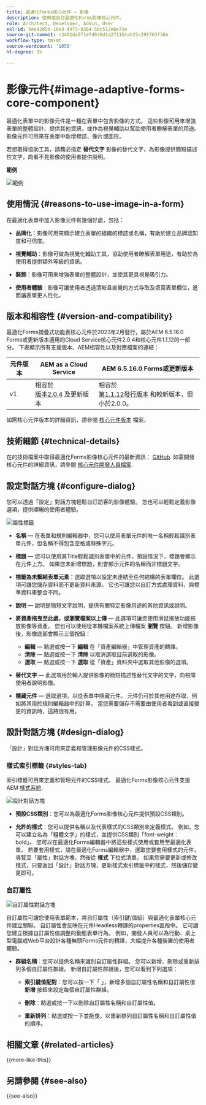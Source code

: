 ```yaml
---
title: 最適化Forms核心元件 — 影像
description: 使用或自訂最適化Forms影像核心元件。
role: Architect, Developer, Admin, User
exl-id: 9ee42d5d-16e3-4973-8364-5bc512ebe72e
source-git-commit: c3401da271efd930d1a2711bcab25c29f763f38e
workflow-type: tm+mt
source-wordcount: '1058'
ht-degree: 1%

---
```


# 影像元件{#image-adaptive-forms-core-component}

最適化表單中的影像元件是一種在表單中包含影像的方式。 這些影像可用來增強表單的整體設計、提供其他資訊，或作為視覺輔助以幫助使用者瞭解表單的用途。 影像元件可用來在表單中新增標誌、像片或圖形。

若想取得協助工具，請務必指定 **替代文字** 影像的替代文字，為影像提供簡短描述性文字，向看不見影像的使用者提供說明。

**範例**

![範例](/help/adaptive-forms/assets/image.png)


## 使用情況 {#reasons-to-use-image-in-a-form}

在最適化表單中加入影像元件有幾個好處，包括：

- **品牌化**：影像可用來顯示建立表單的組織的標誌或名稱，有助於建立品牌認知度和可信度。

- **視覺輔助**：影像可做為視覺化輔助工具，協助使用者瞭解表單用途，有助於為使用者提供額外等級的資訊。

- **裝飾**：影像可用來增強表單的整體設計，並使其更具視覺吸引力。

- **使用者體驗**：影像可讓使用者透過清晰且直覺的方式存取及填寫表單欄位，進而讓表單更人性化。

## 版本和相容性 {#version-and-compatibility}

最適化Forms摺疊式功能表核心元件於2023年2月發行，屬於AEM 6.5.16.0 Forms或更新版本適用的Cloud Service核心元件2.0.4和核心元件1.1.12的一部分。 下表顯示所有支援版本、AEM相容性以及對應檔案的連結：

| 元件版本 | AEM as a Cloud Service  | AEM 6.5.16.0 Forms或更新版本 |
|---|---|---|
| v1 | 相容於<br>[版本2.0.4](/help/adaptive-forms/version.md) 及更新版本 | 相容於<br>[第1.1.12發行版本](/help/adaptive-forms/version.md) 和較新版本，但小於2.0.0。 |

如需核心元件版本的詳細資訊，請參閱 [核心元件版本](/help/adaptive-forms/version.md) 檔案。


<!-- ## Sample Component Output {#sample-component-output}

To experience the Accordion Component as well as see examples of its configuration options as well as HTML and JSON output, visit the [Component Library](https://adobe.com/go/aem_cmp_library_accordion). -->

## 技術細節 {#technical-details}

在的技術檔案中取得最適化Forms影像核心元件的最新資訊： [GitHub](https://github.com/adobe/aem-core-forms-components/tree/master/ui.af.apps/src/main/content/jcr_root/apps/core/fd/components/form/image/v1/image). 如需開發核心元件的詳細資訊，請參閱 [核心元件開發人員檔案](/help/developing/overview.md).


## 設定對話方塊 {#configure-dialog}

您可以透過「設定」對話方塊輕鬆自訂訪客的影像體驗。 您也可以輕鬆定義影像選項，提供順暢的使用者體驗。

![屬性標籤](/help/adaptive-forms/assets/image_properties.png)

- **名稱**  — 在表單和規則編輯器中，您可以使用表單元件的唯一名稱輕鬆識別表單元件，但名稱不得包含空格或特殊字元。

- **標題**  — 您可以使用其Title輕鬆識別表單中的元件，預設情況下，標題會顯示在元件上方。 如果您未新增標題，則會顯示元件的名稱而非標題文字。

- **標籤為未繫結表單元素**：選取選項以設定未連結至任何結構的表單欄位。 此選項可讓您儲存資料而不更新資料來源。 它也可讓您以自訂方式處理資料，與標準資料庫整合不同。

<!--   **Document of Record bind reference** - This option allows you to associate an Adaptive Form field with Document of Record field. When user enters any value in a linked field of an Adaptive Form that value also appears in the linked field of the corresponding Document of Record. For example, a Document of Record bind reference can be used to display a customer's name and address in a Document of Record, based on the customer's ID entered into the form. In this way, AEM Forms enable you to generate Document of Record and offers a seamless user experience for collecting and managing data.-->

- **說明**  — 說明是簡短文字說明，提供有關特定影像用途的其他資訊或說明。

- **將資產拖曳至此處，或瀏覽檔案以上傳**  — 此選項可讓您使用滑鼠拖放功能拖放影像等資產。 您也可以使用從本機檔案系統上傳檔案 **瀏覽** 按鈕。 新增影像後，影像底部會顯示三個按鈕：
   - **編輯**  — 點選或按一下 **編輯** 在「資產編輯器」中管理資產的轉譯。
   - **清除**  — 點選或按一下 **清除** 以取消選取目前選取的影像。
   - **選取**  — 點選或按一下 **選取**  從「資產」資料夾中選取其他影像的選項。

- **替代文字**  — 此選項用於輸入提供影像的簡短描述性替代文字的文字，向視障使用者說明影像。

- **隱藏元件**  — 選取選項，以從表單中隱藏元件。 元件仍可於其他用途存取，例如將其用於規則編輯器中的計算。 當您需要儲存不需要由使用者看到或直接變更的資訊時，這將很有用。

<!--   **Read-only** - Select the option to make the component non-editable. The user can see the value of the field but cannot modify it. The component remains accessible for other purposes, such as using it for calculations in the Rule Editor.
-->

## 設計對話方塊 {#design-dialog}

「設計」對話方塊可用來定義和管理影像元件的CSS樣式。

### 樣式索引標籤 {#styles-tab}

索引標籤可用來定義和管理元件的CSS樣式。 最適化Forms影像核心元件支援AEM [樣式系統](/help/get-started/authoring.md#component-styling).

![設計對話方塊](/help/adaptive-forms/assets/checkbox-style.png)

- **預設CSS類別**：您可以為最適化Forms影像核心元件提供預設CSS類別。

- **允許的樣式**：您可以提供名稱以及代表樣式的CSS類別來定義樣式。 例如，您可以建立名為「粗體文字」的樣式，並提供CSS類別「font-weight： bold」。 您可以在最適化Forms編輯器中將這些樣式使用或套用至最適化表單。 若要套用樣式，請在最適化Forms編輯器中，選取您要套用樣式的元件，導覽至「屬性」對話方塊，然後從 **樣式** 下拉式清單。 如果您需要更新或修改樣式，只要返回「設計」對話方塊，更新樣式索引標籤中的樣式，然後儲存變更即可。

### 自訂屬性

![自訂屬性對話方塊](/help/adaptive-forms/assets/checkbox-customproperties.png)

自訂屬性可讓您使用表單範本，將自訂屬性（索引鍵/值組）與最適化表單核心元件建立關聯。 自訂屬性會反映在元件Headless轉譯的properties區段中。 它可讓您建立根據自訂屬性值調整的動態表單行為。 例如，開發人員可以為行動、桌上型電腦或Web平台設計各種無頭Forms元件的轉譯，大幅提升各種裝置的使用者體驗。

- **群組名稱**：您可以提供名稱來識別自訂屬性群組。 您可以新增、刪除或重新排列多個自訂屬性群組。 新增自訂屬性群組後，您可以看到下列選項：

   - **索引鍵值配對**：您可以按一下「 」，新增多個自訂屬性名稱和自訂屬性值 **新增** 按鈕來設定每個自訂屬性群組。

   - **刪除**：點選或按一下以刪除自訂屬性名稱和自訂屬性值。

   - **重新排列**：點選或按一下並拖曳，以重新排列自訂屬性名稱和自訂屬性值的順序。

## 相關文章 {#related-articles}

{{more-like-this}}

## 另請參閱 {#see-also}

{{see-also}}